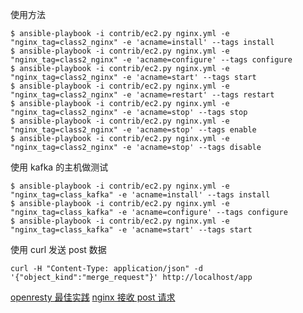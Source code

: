 使用方法
```
$ ansible-playbook -i contrib/ec2.py nginx.yml -e "nginx_tag=class2_nginx" -e 'acname=install' --tags install
$ ansible-playbook -i contrib/ec2.py nginx.yml -e "nginx_tag=class2_nginx" -e 'acname=configure' --tags configure
$ ansible-playbook -i contrib/ec2.py nginx.yml -e "nginx_tag=class2_nginx" -e 'acname=start' --tags start
$ ansible-playbook -i contrib/ec2.py nginx.yml -e "nginx_tag=class2_nginx" -e 'acname=restart' --tags restart
$ ansible-playbook -i contrib/ec2.py nginx.yml -e "nginx_tag=class2_nginx" -e 'acname=stop' --tags stop
$ ansible-playbook -i contrib/ec2.py nginx.yml -e "nginx_tag=class2_nginx" -e 'acname=stop' --tags enable
$ ansible-playbook -i contrib/ec2.py nginx.yml -e "nginx_tag=class2_nginx" -e 'acname=stop' --tags disable
```

使用 kafka 的主机做测试
```
$ ansible-playbook -i contrib/ec2.py nginx.yml -e "nginx_tag=class_kafka" -e 'acname=install' --tags install
$ ansible-playbook -i contrib/ec2.py nginx.yml -e "nginx_tag=class_kafka" -e 'acname=configure' --tags configure
$ ansible-playbook -i contrib/ec2.py nginx.yml -e "nginx_tag=class_kafka" -e 'acname=start' --tags start
```

使用 curl 发送 post 数据
```
curl -H "Content-Type: application/json" -d '{"object_kind":"merge_request"}' http://localhost/app
```

[openresty 最佳实践](https://moonbingbing.gitbooks.io/openresty-best-practices/ngx_lua/phase.html)
[nginx 接收 post 请求](http://blog.csdn.net/yangguanghaozi/article/details/52367118)